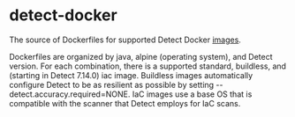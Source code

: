 # detect-docker

The source of Dockerfiles for supported Detect Docker [images](https://hub.docker.com/r/blackducksoftware/detect/tags?page=1&ordering=last_updated).

Dockerfiles are organized by java, alpine (operating system), and Detect version.  For each combination, there is a supported standard, buildless, and (starting in Detect 7.14.0) iac image.  Buildless images automatically configure Detect to be as resilient as possible by setting --detect.accuracy.required=NONE.  IaC images use a base OS that is compatible with the scanner that Detect employs for IaC scans.
